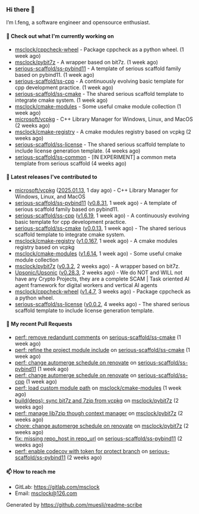 ### Hi there 👋

I’m l.feng, a software engineer and opensource enthusiast.

#### 👷 Check out what I'm currently working on

- [msclock/cppcheck-wheel](https://github.com/msclock/cppcheck-wheel) - Package cppcheck as a python wheel. (1 week ago)
- [msclock/pybit7z](https://github.com/msclock/pybit7z) - A wrapper based on bit7z. (1 week ago)
- [serious-scaffold/ss-pybind11](https://github.com/serious-scaffold/ss-pybind11) - A template of serious scaffold family based on pybind11. (1 week ago)
- [serious-scaffold/ss-cpp](https://github.com/serious-scaffold/ss-cpp) - A continuously evolving basic template for cpp development practice. (1 week ago)
- [serious-scaffold/ss-cmake](https://github.com/serious-scaffold/ss-cmake) - The shared serious scaffold template to integrate cmake system. (1 week ago)
- [msclock/cmake-modules](https://github.com/msclock/cmake-modules) - Some useful cmake module collection (1 week ago)
- [microsoft/vcpkg](https://github.com/microsoft/vcpkg) - C&#43;&#43; Library Manager for Windows, Linux, and MacOS (2 weeks ago)
- [msclock/cmake-registry](https://github.com/msclock/cmake-registry) - A cmake modules registry based on vcpkg (2 weeks ago)
- [serious-scaffold/ss-license](https://github.com/serious-scaffold/ss-license) - The shared serious scaffold template to include license generation template. (4 weeks ago)
- [serious-scaffold/ss-common](https://github.com/serious-scaffold/ss-common) - [IN EXPERIMENT] a common meta template from serious scaffold (4 weeks ago)

#### 🔭 Latest releases I've contributed to

- [microsoft/vcpkg](https://github.com/microsoft/vcpkg) ([2025.01.13](https://github.com/microsoft/vcpkg/releases/tag/2025.01.13), 1 day ago) - C&#43;&#43; Library Manager for Windows, Linux, and MacOS
- [serious-scaffold/ss-pybind11](https://github.com/serious-scaffold/ss-pybind11) ([v0.8.31](https://github.com/serious-scaffold/ss-pybind11/releases/tag/v0.8.31), 1 week ago) - A template of serious scaffold family based on pybind11.
- [serious-scaffold/ss-cpp](https://github.com/serious-scaffold/ss-cpp) ([v1.6.19](https://github.com/serious-scaffold/ss-cpp/releases/tag/v1.6.19), 1 week ago) - A continuously evolving basic template for cpp development practice.
- [serious-scaffold/ss-cmake](https://github.com/serious-scaffold/ss-cmake) ([v0.0.13](https://github.com/serious-scaffold/ss-cmake/releases/tag/v0.0.13), 1 week ago) - The shared serious scaffold template to integrate cmake system.
- [msclock/cmake-registry](https://github.com/msclock/cmake-registry) ([v1.0.167](https://github.com/msclock/cmake-registry/releases/tag/v1.0.167), 1 week ago) - A cmake modules registry based on vcpkg
- [msclock/cmake-modules](https://github.com/msclock/cmake-modules) ([v1.6.14](https://github.com/msclock/cmake-modules/releases/tag/v1.6.14), 1 week ago) - Some useful cmake module collection
- [msclock/pybit7z](https://github.com/msclock/pybit7z) ([v0.3.2](https://github.com/msclock/pybit7z/releases/tag/v0.3.2), 2 weeks ago) - A wrapper based on bit7z.
- [Upsonic/Upsonic](https://github.com/Upsonic/Upsonic) ([v0.28.3](https://github.com/Upsonic/Upsonic/releases/tag/v0.28.3), 2 weeks ago) - We do NOT and WILL not have any Crypto Projects, they are a complete SCAM | Task oriented AI agent framework for digital workers and vertical AI agents
- [msclock/cppcheck-wheel](https://github.com/msclock/cppcheck-wheel) ([v1.4.7](https://github.com/msclock/cppcheck-wheel/releases/tag/v1.4.7), 3 weeks ago) - Package cppcheck as a python wheel.
- [serious-scaffold/ss-license](https://github.com/serious-scaffold/ss-license) ([v0.0.2](https://github.com/serious-scaffold/ss-license/releases/tag/v0.0.2), 4 weeks ago) - The shared serious scaffold template to include license generation template.

#### 🔨 My recent Pull Requests

- [perf: remove redandunt comments](https://github.com/serious-scaffold/ss-cmake/pull/28) on [serious-scaffold/ss-cmake](https://github.com/serious-scaffold/ss-cmake) (1 week ago)
- [perf: refine the project module include](https://github.com/serious-scaffold/ss-cmake/pull/25) on [serious-scaffold/ss-cmake](https://github.com/serious-scaffold/ss-cmake) (1 week ago)
- [perf: change automerge schedule on renovate](https://github.com/serious-scaffold/ss-pybind11/pull/94) on [serious-scaffold/ss-pybind11](https://github.com/serious-scaffold/ss-pybind11) (1 week ago)
- [perf: change automerge schedule on renovate](https://github.com/serious-scaffold/ss-cpp/pull/438) on [serious-scaffold/ss-cpp](https://github.com/serious-scaffold/ss-cpp) (1 week ago)
- [perf: load custom module path](https://github.com/msclock/cmake-modules/pull/139) on [msclock/cmake-modules](https://github.com/msclock/cmake-modules) (1 week ago)
- [build(deps): sync bit7z and 7zip from vcpkg](https://github.com/msclock/pybit7z/pull/29) on [msclock/pybit7z](https://github.com/msclock/pybit7z) (2 weeks ago)
- [perf: manage lib7zip though context manager](https://github.com/msclock/pybit7z/pull/27) on [msclock/pybit7z](https://github.com/msclock/pybit7z) (2 weeks ago)
- [chore: change automerge schedule on renovate](https://github.com/msclock/pybit7z/pull/26) on [msclock/pybit7z](https://github.com/msclock/pybit7z) (2 weeks ago)
- [fix: missing repo_host in repo_url](https://github.com/serious-scaffold/ss-pybind11/pull/93) on [serious-scaffold/ss-pybind11](https://github.com/serious-scaffold/ss-pybind11) (2 weeks ago)
- [perf: enable codecov with token for protect branch](https://github.com/serious-scaffold/ss-pybind11/pull/92) on [serious-scaffold/ss-pybind11](https://github.com/serious-scaffold/ss-pybind11) (2 weeks ago)

#### 📫 How to reach me

- GitLab: https://gitlab.com/msclock
- Email: msclock@126.com

Generated by https://github.com/muesli/readme-scribe
